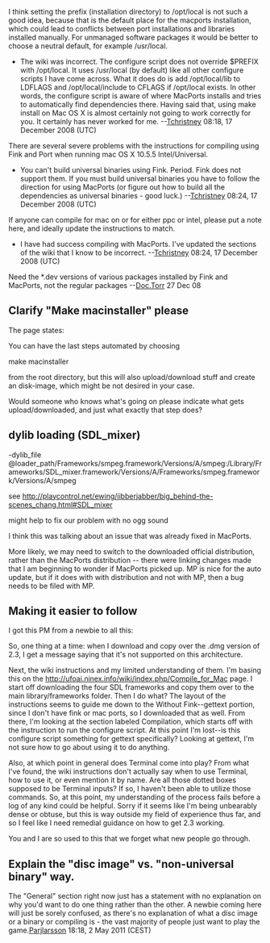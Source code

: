 I think setting the prefix (installation directory) to /opt/local is not
such a good idea, because that is the default place for the macports
installation, which could lead to conflicts between port installations
and libraries installed manually. For unmanaged software packages it
would be better to choose a neutral default, for example /usr/local.

- The wiki was incorrect. The configure script does not override
  \$PREFIX with /opt/local. It uses /usr/local (by default) like all
  other configure scripts I have come across. What it does do is add
  /opt/local/lib to LDFLAGS and /opt/local/include to CFLAGS if
  /opt/local exists. In other words, the configure script is aware of
  where MacPorts installs and tries to automatically find dependencies
  there. Having said that, using make install on Mac OS X is almost
  certainly not going to work correctly for you. It certainly has never
  worked for me. --[Tchristney](User:Tchristney "wikilink") 08:18, 17
  December 2008 (UTC)

There are several severe problems with the instructions for compiling
using Fink and Port when running mac OS X 10.5.5 Intel/Universal.

- You can't build universal binaries using Fink. Period. Fink does not
  support them. If you must build universal binaries you have to follow
  the direction for using MacPorts (or figure out how to build all the
  dependencies as universal binaries - good luck.)
  --[Tchristney](User:Tchristney "wikilink") 08:24, 17 December 2008
  (UTC)

If anyone can compile for mac on or for either ppc or intel, please put
a note here, and ideally update the instructions to match.

- I have had success compiling with MacPorts. I've updated the sections
  of the wiki that I know to be incorrect.
  --[Tchristney](User:Tchristney "wikilink") 08:24, 17 December 2008
  (UTC)

Need the \*.dev versions of various packages installed by Fink and
MacPorts, not the regular packages
--[Doc.Torr](User:Doc.Torr "wikilink") 27 Dec 08

## Clarify "Make macinstaller" please

The page states:

You can have the last steps automated by choosing

make macinstaller

from the root directory, but this will also upload/download stuff and
create an disk-image, which might be not desired in your case.

Would someone who knows what's going on please indicate what gets
upload/downloaded, and just what exactly that step does?

## dylib loading (SDL_mixer)

-dylib_file
@loader_path/Frameworks/smpeg.framework/Versions/A/smpeg:/Library/Frameworks/SDL_mixer.framework/Versions/A/Frameworks/smpeg.framework/Versions/A/smpeg

see
<http://playcontrol.net/ewing/jibberjabber/big_behind-the-scenes_chang.html#SDL_mixer>

might help to fix our problem with no ogg sound


I think this was talking about an issue that was already fixed in
MacPorts.

More likely, we may need to switch to the downloaded official
distribution, rather than the MacPorts distribution -- there were
linking changes made that I am beginning to wonder if MacPorts picked
up. MP is nice for the auto update, but if it does with with
distribution and not with MP, then a bug needs to be filed with MP.

## Making it easier to follow

I got this PM from a newbie to all this:

So, one thing at a time: when I download and copy over the .dmg version
of 2.3, I get a message saying that it's not supported on this
architecture.

Next, the wiki instructions and my limited understanding of them. I'm
basing this on the
<http://ufoai.ninex.info/wiki/index.php/Compile_for_Mac> page. I start
off downloading the four SDL frameworks and copy them over to the main
library/frameworks folder. Then I do what? The layout of the
instructions seems to guide me down to the Without Fink--gettext
portion, since I don't have fink or mac ports, so I downloaded that as
well. From there, I'm looking at the section labeled Compilation, which
starts off with the instruction to run the configure script. At this
point I'm lost--is this configure script something for gettext
specifically? Looking at gettext, I'm not sure how to go about using it
to do anything.

Also, at which point in general does Terminal come into play? From what
I've found, the wiki instructions don't actually say when to use
Terminal, how to use it, or even mention it by name. Are all those
dotted boxes supposed to be Terminal inputs? If so, I haven't been able
to utilize those commands. So, at this point, my understanding of the
process fails before a log of any kind could be helpful. Sorry if it
seems like I'm being unbearably dense or obtuse, but this is way outside
my field of experience thus far, and so I feel like I need remedial
guidance on how to get 2.3 working.

You and I are so used to this that we forget what new people go through.

## Explain the "disc image" vs. "non-universal binary" way.

The "General" section right now just has a statement with no explanation
on why you'd want to do one thing rather than the other. A newbie coming
here will just be sorely confused, as there's no explanation of what a
disc image or a binary or compiling is - the vast majority of people
just want to play the game.[Parjlarsson](User:Parjlarsson "wikilink")
18:18, 2 May 2011 (CEST)